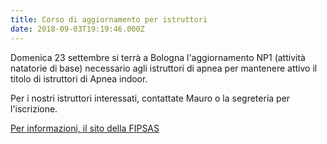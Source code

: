 ```yaml
---
title: Corso di aggiornamento per istruttori
date: 2018-09-03T19:19:46.000Z
---
```

Domenica 23 settembre si terrà a Bologna l'aggiornamento NP1 (attività natatorie di base) necessario agli istruttori di apnea per mantenere attivo il titolo di istruttori di Apnea indoor.

Per i nostri istruttori interessati, contattate Mauro o la segreteria per l'iscrizione.

[Per informazioni, il sito della FIPSAS](http://www.fipsas.it/didattica/didattica-di-attivita-subacquee-e-nuoto-pinnato/corsi-di-aggiornamento-e-cross-over/corsi-di-aggiornamento-quadri-tecnici-apnea-bologna-23-settembre-2018)
